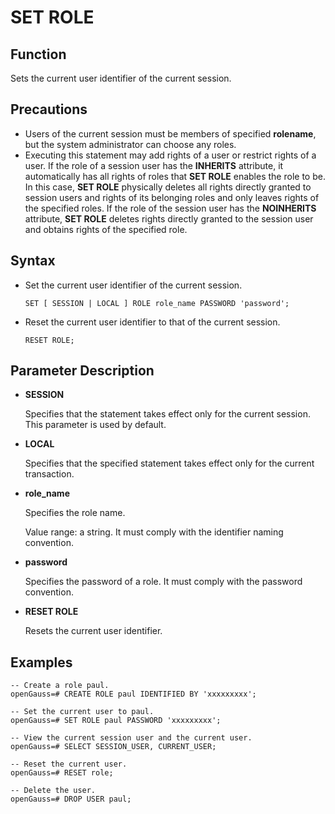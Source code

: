 # SET ROLE<a name="EN-US_TOPIC_0289900009"></a>

## Function<a name="en-us_topic_0283137642_en-us_topic_0237122188_en-us_topic_0059777965_s1907f5458adb46ecbefdfb865dee04c1"></a>

Sets the current user identifier of the current session.

## Precautions<a name="en-us_topic_0283137642_en-us_topic_0237122188_en-us_topic_0059777965_s2aaa6c6783344d6f8e8c9aad1f097726"></a>

-   Users of the current session must be members of specified  **rolename**, but the system administrator can choose any roles.
-   Executing this statement may add rights of a user or restrict rights of a user. If the role of a session user has the  **INHERITS**  attribute, it automatically has all rights of roles that  **SET ROLE**  enables the role to be. In this case,  **SET ROLE**  physically deletes all rights directly granted to session users and rights of its belonging roles and only leaves rights of the specified roles. If the role of the session user has the  **NOINHERITS**  attribute,  **SET ROLE**  deletes rights directly granted to the session user and obtains rights of the specified role.

## Syntax<a name="en-us_topic_0283137642_en-us_topic_0237122188_en-us_topic_0059777965_sa7eba2a220a24848a3b9c17cf2547088"></a>

-   Set the current user identifier of the current session.

    ```
    SET [ SESSION | LOCAL ] ROLE role_name PASSWORD 'password';
    ```

-   Reset the current user identifier to that of the current session.

    ```
    RESET ROLE;
    ```


## Parameter Description<a name="en-us_topic_0283137642_en-us_topic_0237122188_en-us_topic_0059777965_sfdbd23b2a1e5473f956e58a2e49410f4"></a>

-   **SESSION**

    Specifies that the statement takes effect only for the current session. This parameter is used by default.

-   **LOCAL**

    Specifies that the specified statement takes effect only for the current transaction.

-   **role\_name**

    Specifies the role name.

    Value range: a string. It must comply with the identifier naming convention.

-   **password**

    Specifies the password of a role. It must comply with the password convention.

-   **RESET ROLE**

    Resets the current user identifier.


## Examples<a name="en-us_topic_0283137642_en-us_topic_0237122188_en-us_topic_0059777965_s4d24bf772ecd48528f1a51465a1bce81"></a>

```
-- Create a role paul.
openGauss=# CREATE ROLE paul IDENTIFIED BY 'xxxxxxxxx';

-- Set the current user to paul.
openGauss=# SET ROLE paul PASSWORD 'xxxxxxxxx';

-- View the current session user and the current user.
openGauss=# SELECT SESSION_USER, CURRENT_USER;

-- Reset the current user.
openGauss=# RESET role;

-- Delete the user.
openGauss=# DROP USER paul;
```

